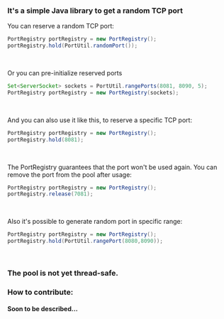 ### It's a simple Java library to get a random TCP port

You can reserve a random TCP port:

```java
PortRegistry portRegistry = new PortRegistry();
portRegistry.hold(PortUtil.randomPort());
```
<br />

Or you can pre-initialize reserved ports
```java
Set<ServerSocket> sockets = PortUtil.rangePorts(8081, 8090, 5);
PortRegistry portRegistry = new PortRegistry(sockets);
```

<br />

And you can also use it like this, to reserve a specific TCP port:

```java
PortRegistry portRegistry = new PortRegistry();
portRegistry.hold(8081);
```

<br />

The PortRegistry guarantees that the port won't be used again. You can remove the port from the pool after usage:

```java
PortRegistry portRegistry = new PortRegistry();
portRegistry.release(7081);
```
<br />

Also it's possible to generate random port in specific range:

```java
PortRegistry portRegistry = new PortRegistry();
portRegistry.hold(PortUtil.rangePort(8080,8090));
```
<br />

### The pool is not yet thread-safe.


### How to contribute: 

#### Soon to be described...
